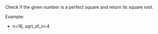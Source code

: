 Check if the given number is a perfect square and return its square root.


Example:

* n=16, sqrt_of_n=4
